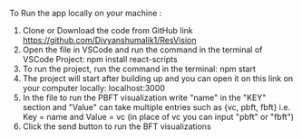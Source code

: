 To Run the app locally on your machine : 

1) Clone or Download the code from GitHub link https://github.com/Divyanshumalik1/ResVision
2) Open the file in VSCode and run the command in the terminal of VSCode Project: npm install react-scripts
3) To run the project, run the command in the terminal: npm start
4) The project will start after building up and you can open it on this link on your computer locally: localhost:3000
5) In the file to run the PBFT visualization write "name" in the "KEY" section and "Value" can take multiple entries such as {vc, pbft, fbft}
     i.e. Key = name and  Value = vc (in place of vc you can input "pbft" or "fbft")
6) Click the send button to run the BFT visualizations

